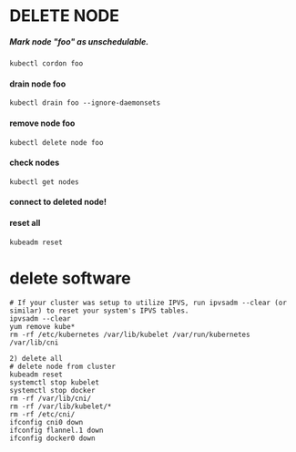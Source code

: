 # DELETE NODE
##### Mark node "foo" as unschedulable.
```
kubectl cordon foo
```
#### drain node foo
```
kubectl drain foo --ignore-daemonsets
```
#### remove node foo
```
kubectl delete node foo
```
#### check nodes
```
kubectl get nodes
```
#### connect to deleted node!
#### reset all
```
kubeadm reset
```

# delete software
```
# If your cluster was setup to utilize IPVS, run ipvsadm --clear (or similar) to reset your system's IPVS tables.
ipvsadm --clear
yum remove kube*
rm -rf /etc/kubernetes /var/lib/kubelet /var/run/kubernetes /var/lib/cni

2) delete all
# delete node from cluster
kubeadm reset
systemctl stop kubelet
systemctl stop docker
rm -rf /var/lib/cni/
rm -rf /var/lib/kubelet/*
rm -rf /etc/cni/
ifconfig cni0 down
ifconfig flannel.1 down
ifconfig docker0 down
```
